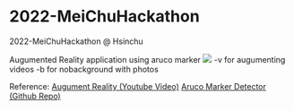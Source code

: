 # 2022-MeiChuHackathon
2022-MeiChuHackathon @ Hsinchu

Augumented Reality application using aruco marker
![](https://i.imgur.com/pq57k94.png)
-v for augumenting videos
-b for nobackground with photos



Reference:
[Augument Reality (Youtube Video)](https://www.youtube.com/watch?v=v5a7pKSOJd8&ab_channel=Murtaza%27sWorkshop-RoboticsandAI)
[Aruco Marker Detector (Github Repo)](https://github.com/njanirudh/Aruco_Tracker?fbclid=IwAR3ZQiJP9CJMVvb7Lc7g5jekz9HJbVGZXKY21IsP_9IajZNdPSq8au1ZOM0)